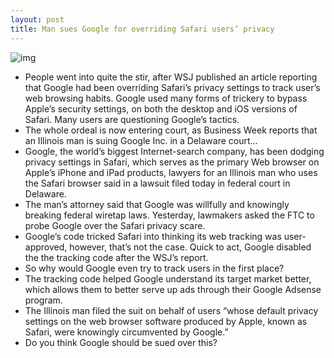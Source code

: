 ```yaml
---
layout: post
title: Man sues Google for overriding Safari users’ privacy
---
```

![img](http://media.idownloadblog.com/wp-content/uploads/2011/12/Mobile-Safari.jpg)
* People went into quite the stir, after WSJ published an article reporting that Google had been overriding Safari’s privacy settings to track user’s web browsing habits. Google used many forms of trickery to bypass Apple’s security settings, on both the desktop and iOS versions of Safari. Many users are questioning Google’s tactics.
* The whole ordeal is now entering court, as Business Week reports that an Illinois man is suing Google Inc. in a Delaware court…
* Google, the world’s biggest Internet-search company, has been dodging privacy settings in Safari, which serves as the primary Web browser on Apple’s iPhone and iPad products, lawyers for an Illinois man who uses the Safari browser said in a lawsuit filed today in federal court in Delaware.
* The man’s attorney said that Google was willfully and knowingly breaking federal wiretap laws. Yesterday, lawmakers asked the FTC to probe Google over the Safari privacy scare.
* Google’s code tricked Safari into thinking its web tracking was user-approved, however, that’s not the case. Quick to act, Google disabled the the tracking code after the WSJ’s report.
* So why would Google even try to track users in the first place?
* The tracking code helped Google understand its target market better, which allows them to better serve up ads through their Google Adsense program.
* The Illinois man filed the suit on behalf of users “whose default privacy settings on the web browser software produced by Apple, known as Safari, were knowingly circumvented by Google.”
* Do you think Google should be sued over this?

